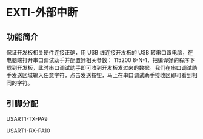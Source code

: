# EXTI-外部中断

## 功能简介

保证开发板相关硬件连接正确，用 USB 线连接开发板的 USB 转串口跟电脑，在电脑端打开串口调试助手并配置好相关参数： 115200 8-N-1，把编译好的程序下载到开发板，此时串口调试助手即可收到开发板发过来的数据。我们在串口调试助手发送区域输入任意字符，点击发送按钮，马上在串口调试助手接收区即可看到相同的字符。

## 引脚分配

USART1-TX-PA9

USART1-RX-PA10

